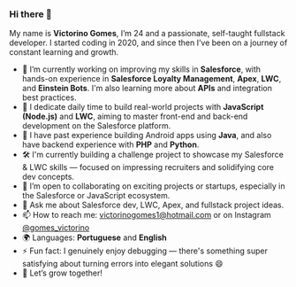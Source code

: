 ### Hi there 👋

My name is **Victorino Gomes**, I’m 24 and a passionate, self-taught fullstack developer. I started coding in 2020, and since then I’ve been on a journey of constant learning and growth.

- 🔭 I’m currently working on improving my skills in **Salesforce**, with hands-on experience in **Salesforce Loyalty Management**, **Apex**, **LWC**, and **Einstein Bots**. I'm also learning more about **APIs** and integration best practices.  
- 🌱 I dedicate daily time to build real-world projects with **JavaScript (Node.js)** and **LWC**, aiming to master front-end and back-end development on the Salesforce platform.  
- 📱 I have past experience building Android apps using **Java**, and also have backend experience with **PHP** and **Python**.  
- 🛠️ I'm currently building a challenge project to showcase my Salesforce & LWC skills — focused on impressing recruiters and solidifying core dev concepts.  
- 👯 I’m open to collaborating on exciting projects or startups, especially in the Salesforce or JavaScript ecosystem.  
- 💬 Ask me about Salesforce dev, LWC, Apex, and fullstack project ideas.  
- 📫 How to reach me: victorinogomes1@hotmail.com or on Instagram [@gomes_victorino](https://instagram.com/gomes_victorino)  
- 🌍 Languages: **Portuguese** and **English**  
- ⚡ Fun fact: I genuinely enjoy debugging — there's something super satisfying about turning errors into elegant solutions 😄  
- 🚀 Let’s grow together!

